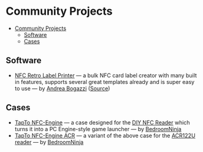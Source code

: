 # Community Projects

- [Community Projects](#community-projects)
  - [Software](#software)
  - [Cases](#cases)

## Software

- [NFC Retro Label Printer](https://nfc-retro-label-printer.netlify.app/) &mdash; a bulk NFC card label creator with many built in features, supports several great templates already and is super easy to use &mdash; by [Andrea Bogazzi](https://github.com/asturur) ([Source](https://github.com/asturur/nfc-retro-label-printer))

## Cases

- [TapTo NFC-Engine](https://www.printables.com/model/719567-tapto-nfc-engine) &mdash; a case designed for the [DIY NFC Reader](readers.md#diy-nfc-reader) which turns it into a PC Engine-style game launcher &mdash; by [BedroomNinja](https://www.printables.com/@bedroom_ninj_1665215)
- [TapTo NFC-Engine ACR](https://www.printables.com/model/719567-tapto-nfc-engine) &mdash; a variant of the above case for the [ACR122U reader](readers.md#acr122u) &mdash; by [BedroomNinja](https://www.printables.com/@bedroom_ninj_1665215)
